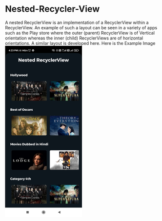 # Nested-Recycler-View

A nested RecyclerView is an implementation of a RecyclerView within a RecyclerView. An example of such a layout can be seen in a variety of apps such as the Play store where the outer (parent) RecyclerView is of Vertical orientation whereas the inner (child) RecyclerViews are of horizontal orientations. A similar layout is developed here.
Here is the Example Image
<img src="/assets/processed.jpeg" alt="drawing" width="50%" alt="My cool Screenshots"/>
